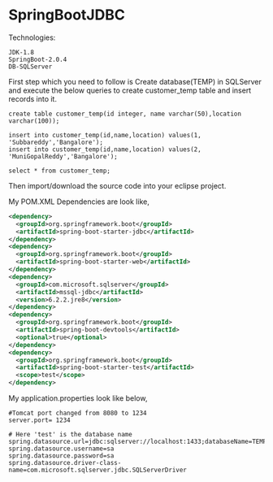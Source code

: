 # SpringBootJDBC

Technologies:
```
JDK-1.8
SpringBoot-2.0.4
DB-SQLServer
```

First step which you need to follow is Create database(TEMP) in SQLServer and execute the below queries to create customer_temp table and insert records into it.

```
create table customer_temp(id integer, name varchar(50),location varchar(100));

insert into customer_temp(id,name,location) values(1, 'Subbareddy','Bangalore');
insert into customer_temp(id,name,location) values(2, 'MuniGopalReddy','Bangalore');

select * from customer_temp;
```
Then import/download the source code into your eclipse project.

My POM.XML Dependencies are look like,
```xml
<dependency>
  <groupId>org.springframework.boot</groupId>
  <artifactId>spring-boot-starter-jdbc</artifactId>
</dependency>
<dependency>
  <groupId>org.springframework.boot</groupId>
  <artifactId>spring-boot-starter-web</artifactId>
</dependency>
<dependency>
  <groupId>com.microsoft.sqlserver</groupId>
  <artifactId>mssql-jdbc</artifactId>
  <version>6.2.2.jre8</version>
</dependency>
<dependency>
  <groupId>org.springframework.boot</groupId>
  <artifactId>spring-boot-devtools</artifactId>
  <optional>true</optional>
</dependency>
<dependency>
  <groupId>org.springframework.boot</groupId>
  <artifactId>spring-boot-starter-test</artifactId>
  <scope>test</scope>
</dependency>
```
My application.properties look like below,
```
#Tomcat port changed from 8080 to 1234
server.port= 1234

# Here 'test' is the database name
spring.datasource.url=jdbc:sqlserver://localhost:1433;databaseName=TEMP
spring.datasource.username=sa
spring.datasource.password=sa
spring.datasource.driver-class-name=com.microsoft.sqlserver.jdbc.SQLServerDriver
```
